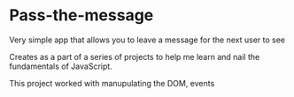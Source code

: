 # Pass-the-message
Very simple app that allows you to leave a message for the next user to see

Creates as a part of a series of projects to help me learn and nail the fundamentals of JavaScript.

This project worked with manupulating the DOM, events
